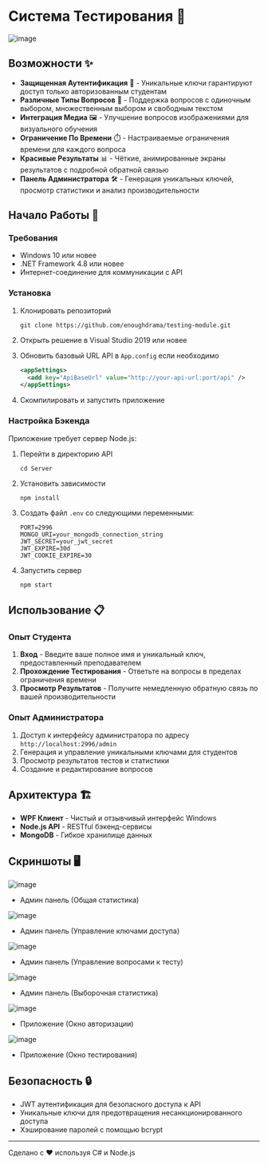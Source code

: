 # Система Тестирования 📝

![image](https://github.com/user-attachments/assets/9ef52693-fe95-480c-86ad-b2af1422879b)

## Возможности ✨

- **Защищенная Аутентификация** 🔐 - Уникальные ключи гарантируют доступ только авторизованным студентам
- **Различные Типы Вопросов** 🧩 - Поддержка вопросов с одиночным выбором, множественным выбором и свободным текстом
- **Интеграция Медиа** 🖼️ - Улучшение вопросов изображениями для визуального обучения
- **Ограничение По Времени** ⏱️ - Настраиваемые ограничения времени для каждого вопроса
- **Красивые Результаты** 📊 - Чёткие, анимированные экраны результатов с подробной обратной связью
- **Панель Администратора** 🛠️ - Генерация уникальных ключей, просмотр статистики и анализ производительности

## Начало Работы 🚀

### Требования

- Windows 10 или новее
- .NET Framework 4.8 или новее
- Интернет-соединение для коммуникации с API

### Установка

1. Клонировать репозиторий
   ```
   git clone https://github.com/enoughdrama/testing-module.git
   ```

2. Открыть решение в Visual Studio 2019 или новее

3. Обновить базовый URL API в `App.config` если необходимо
   ```xml
   <appSettings>
     <add key="ApiBaseUrl" value="http://your-api-url:port/api" />
   </appSettings>
   ```

4. Скомпилировать и запустить приложение

### Настройка Бэкенда

Приложение требует сервер Node.js:

1. Перейти в директорию API
   ```
   cd Server
   ```

2. Установить зависимости
   ```
   npm install
   ```

3. Создать файл `.env` со следующими переменными:
   ```
   PORT=2996
   MONGO_URI=your_mongodb_connection_string
   JWT_SECRET=your_jwt_secret
   JWT_EXPIRE=30d
   JWT_COOKIE_EXPIRE=30
   ```

4. Запустить сервер
   ```
   npm start
   ```

## Использование 📋

### Опыт Студента

1. **Вход** - Введите ваше полное имя и уникальный ключ, предоставленный преподавателем
2. **Прохождение Тестирования** - Ответьте на вопросы в пределах ограничения времени
3. **Просмотр Результатов** - Получите немедленную обратную связь по вашей производительности

### Опыт Администратора

1. Доступ к интерфейсу администратора по адресу `http://localhost:2996/admin`
2. Генерация и управление уникальными ключами для студентов
3. Просмотр результатов тестов и статистики
4. Создание и редактирование вопросов

## Архитектура 🏗️

- **WPF Клиент** - Чистый и отзывчивый интерфейс Windows
- **Node.js API** - RESTful бэкенд-сервисы
- **MongoDB** - Гибкое хранилище данных

## Скриншоты 🖥️

![image](https://github.com/user-attachments/assets/8d50c029-0d6d-4c0f-ba3c-12d6006aa6d2)
- Админ панель (Общая статистика)

![image](https://github.com/user-attachments/assets/d719d127-7abc-4bb4-94c7-f4ef30ceac1a)
- Админ панель (Управление ключами доступа)

![image](https://github.com/user-attachments/assets/ce1e189a-782f-4903-828a-210b984d6687)
- Админ панель (Управление вопросами к тесту)

![image](https://github.com/user-attachments/assets/b7009840-d376-4165-b1ea-2ba19c2b2717)
- Админ панель (Выборочная статистика)

![image](https://github.com/user-attachments/assets/ddba13de-bf38-4431-ba13-f4a0290ab39a)
- Приложение (Окно авторизации)

![image](https://github.com/user-attachments/assets/6a78ff5c-efc6-40fb-b0d4-5a44db7b76bf)
- Приложение (Окно тестирования)

## Безопасность 🔒

- JWT аутентификация для безопасного доступа к API
- Уникальные ключи для предотвращения несанкционированного доступа
- Хэширование паролей с помощью bcrypt

---

Сделано с ❤️ используя C# и Node.js
